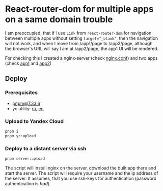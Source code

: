 # React-router-dom for multiple apps on a same domain trouble

I am preoccupied, that if I use `Link` from `react-router-dom` for navigation between multiple apps without setting `target="_blank"`, then the navigation will not work, and when I move from /app1/page to /app2/page, although the browser's URL will say I am at /app2/page, the app1 UI will be rendered.

For checking this I created a nginx-server (check [nginx.conf](./nginx.conf)) and two apps (check [app1](./packages/app1) and [app2](./packages/app2))

## Deploy

### Prerequisites

- pnpm@7.33.6
- yc utility: [ru](https://yandex.cloud/ru/docs/storage/tools/yc-cli#macos_1), [en](https://yandex.cloud/en/docs/storage/tools/yc-cli#macos_1)

### Upload to Yandex Cloud

```Bash
pnpm i
pnpm yc:upload
```

### Deploy to a distant server via ssh

```Bash
pnpm server:upload
```

The script will install nginx on the server, download the built app there and start the server. The script will require your username and the ip address of the server. It assumes, that you use ssh-keys for authentication (password authentication is _bad_).
